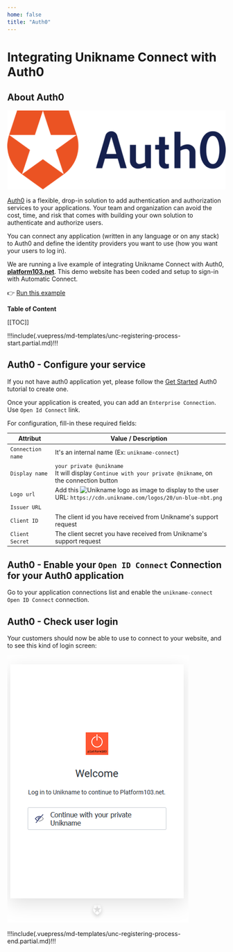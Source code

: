 ```yaml
---
home: false
title: "Auth0"
---
```


# Integrating Unikname Connect with Auth0

## About Auth0

![Auth0](./auth0-logo-full.png)

[Auth0](https://auth0.com) is a flexible, drop-in solution to add authentication and authorization services to your applications. Your team and organization can avoid the cost, time, and risk that comes with building your own solution to authenticate and authorize users.

You can connect any application (written in any language or on any stack) to Auth0 and define the identity providers you want to use (how you want your users to log in).

We are running a live example of integrating Unikname Connect with Auth0, [**platform103.net**](https://www.platform103.net).
This demo website has been coded and setup to sign-in with Automatic Connect.

👉 [Run this example](https://www.platform103.net)

**Table of Content**

[[TOC]]

!!!include(.vuepress/md-templates/unc-registering-process-start.partial.md)!!!

## Auth0 - Configure your service

If you not have auth0 application yet, please follow the [Get Started](https://auth0.com/docs/quickstarts) Auth0 tutorial to create one.

Once your application is created, you can add an `Enterprise Connection`. Use `Open Id Connect` link.

For <brand name="UNC"/> configuration, fill-in these required fields:

| Attribut | Value / Description |
|--------|-----------|
| `Connection name` | It's an internal name (Ex: `unikname-connect`) |
| `Display name` | `your private @unikname`<br/>It will display `Continue with your private @nikname`, on the connection button |
| `Logo url` | Add this ![Unikname logo](https://cdn.unikname.com/logos/20/un-blue-nbt.png) as image to display to the user<br/>URL: `https://cdn.unikname.com/logos/20/un-blue-nbt.png` |
| `Issuer URL` | <UncServerUrl/> |
| `Client ID` | The client id you have received from Unikname's support request |
| `Client Secret` | The client secret you have received from Unikname's support request |

## Auth0 - Enable your `Open ID Connect` Connection for your Auth0 application

Go to your application connections list and enable the `unikname-connect` `Open ID Connect` connection.

## Auth0 - Check user login

Your customers should now be able to use <brand name="UNC"/> to connect to your website, and to see this kind of login screen:

![Auth0 with Unikname Connect](./auth0-login-screen-with-unc.png)

!!!include(.vuepress/md-templates/unc-registering-process-end.partial.md)!!!
